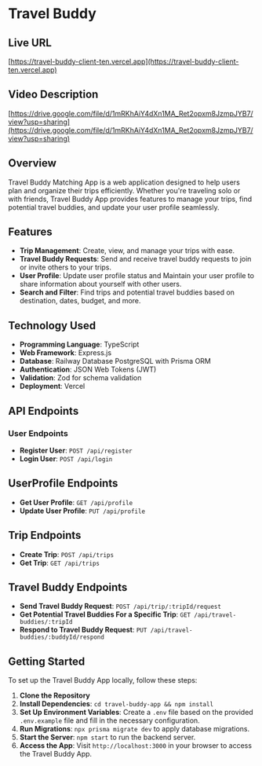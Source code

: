# Travel Buddy

## Live URL

[https://travel-buddy-client-ten.vercel.app](https://travel-buddy-client-ten.vercel.app)

## Video Description

[https://drive.google.com/file/d/1mRKhAiY4dXn1MA_Ret2opxm8JzmpJYB7/view?usp=sharing](https://drive.google.com/file/d/1mRKhAiY4dXn1MA_Ret2opxm8JzmpJYB7/view?usp=sharing)

## Overview

Travel Buddy Matching App is a web application designed to help users plan and organize their trips efficiently. Whether you're traveling solo or with friends, Travel Buddy App provides features to manage your trips, find potential travel buddies, and update your user profile seamlessly.

## Features

- **Trip Management**: Create, view, and manage your trips with ease.
- **Travel Buddy Requests**: Send and receive travel buddy requests to join or invite others to your trips.
- **User Profile**: Update user profile status and Maintain your user profile to share information about yourself with other users.
- **Search and Filter**: Find trips and potential travel buddies based on destination, dates, budget, and more.

## Technology Used

- **Programming Language**: TypeScript
- **Web Framework**: Express.js
- **Database**: Railway Database PostgreSQL with Prisma ORM
- **Authentication**: JSON Web Tokens (JWT)
- **Validation**: Zod for schema validation
- **Deployment**: Vercel

## API Endpoints

### User Endpoints

- **Register User**: `POST /api/register`
- **Login User**: `POST /api/login`

## UserProfile Endpoints

- **Get User Profile**: `GET /api/profile`
- **Update User Profile**: `PUT /api/profile`

## Trip Endpoints

- **Create Trip**: `POST /api/trips`
- **Get Trip**: `GET /api/trips`

## Travel Buddy Endpoints

- **Send Travel Buddy Request**: `POST /api/trip/:tripId/request`
- **Get Potential Travel Buddies For a Specific Trip**: `GET /api/travel-buddies/:tripId`
- **Respond to Travel Buddy Request**: `PUT /api/travel-buddies/:buddyId/respond`

## Getting Started

To set up the Travel Buddy App locally, follow these steps:

1. **Clone the Repository**
2. **Install Dependencies**: `cd travel-buddy-app && npm install`
3. **Set Up Environment Variables**: Create a `.env` file based on the provided `.env.example` file and fill in the necessary configuration.
4. **Run Migrations**: `npx prisma migrate dev` to apply database migrations.
5. **Start the Server**: `npm start` to run the backend server.
6. **Access the App**: Visit `http://localhost:3000` in your browser to access the Travel Buddy App.
